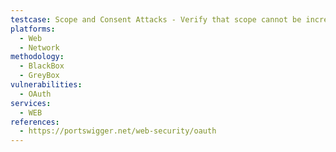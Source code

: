 ```yaml
---
testcase: Scope and Consent Attacks - Verify that scope cannot be increased post-authorization, either in code/token exchange or via resource server calls. Web (HTTP/HTTPS) service
platforms: 
  - Web
  - Network
methodology: 
  - BlackBox
  - GreyBox
vulnerabilities:
  - OAuth
services:
  - WEB
references:
  - https://portswigger.net/web-security/oauth
---
```

